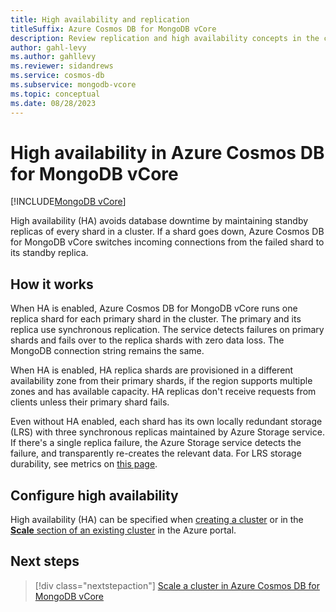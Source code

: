 ```yaml
---
title: High availability and replication
titleSuffix: Azure Cosmos DB for MongoDB vCore
description: Review replication and high availability concepts in the context of Azure Cosmos DB for MongoDB vCore.
author: gahl-levy
ms.author: gahllevy
ms.reviewer: sidandrews
ms.service: cosmos-db
ms.subservice: mongodb-vcore
ms.topic: conceptual
ms.date: 08/28/2023
---
```


# High availability in Azure Cosmos DB for MongoDB vCore

[!INCLUDE[MongoDB vCore](../../includes/appliesto-mongodb-vcore.md)]

High availability (HA) avoids database downtime by maintaining standby replicas of every shard in a cluster. If a shard goes down, Azure Cosmos DB for MongoDB vCore switches incoming connections from the failed shard to its standby replica.

## How it works

When HA is enabled, Azure Cosmos DB for MongoDB vCore runs one replica shard for each primary shard in the cluster. The primary and its replica use synchronous replication. The service detects failures on primary shards and fails over to the replica shards with zero data loss. The MongoDB connection string remains the same.

When HA is enabled, HA replica shards are provisioned in a different availability zone from their primary shards, if the region supports multiple zones and has available capacity. HA replicas don't receive requests from clients unless their primary shard fails.

Even without HA enabled, each shard has its own locally redundant storage (LRS) with three synchronous replicas maintained by Azure Storage service. If there's a single replica failure, the Azure Storage service detects the failure, and transparently re-creates the relevant data. For LRS storage durability, see metrics on [this page](../../../storage/common/storage-redundancy.md#summary-of-redundancy-options).

## Configure high availability

High availability (HA) can be specified when [creating a cluster](quickstart-portal.md) or in the [**Scale** section of an existing cluster](how-to-scale-cluster.md) in the Azure portal.

## Next steps

> [!div class="nextstepaction"]
> [Scale a cluster in Azure Cosmos DB for MongoDB vCore](how-to-scale-cluster.md)
